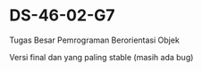 # DS-46-02-G7
Tugas Besar Pemrograman Berorientasi Objek


Versi final dan yang paling stable (masih ada bug)
